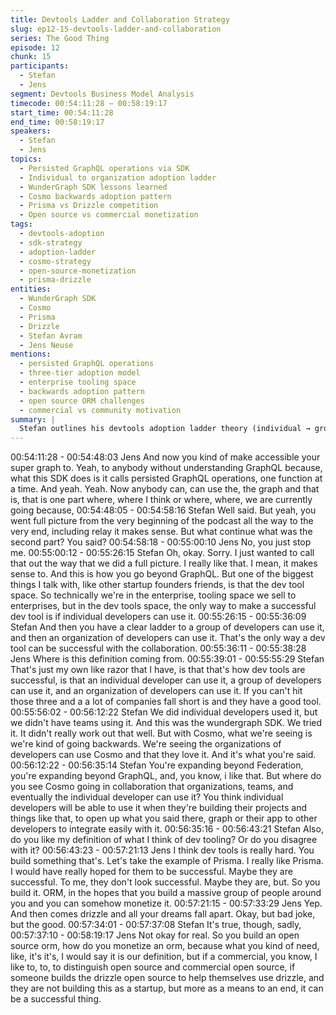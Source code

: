 ```yaml
---
title: Devtools Ladder and Collaboration Strategy
slug: ep12-15-devtools-ladder-and-collaboration
series: The Good Thing
episode: 12
chunk: 15
participants:
  - Stefan
  - Jens
segment: Devtools Business Model Analysis
timecode: 00:54:11:28 – 00:58:19:17
start_time: 00:54:11:28
end_time: 00:58:19:17
speakers:
  - Stefan
  - Jens
topics:
  - Persisted GraphQL operations via SDK
  - Individual to organization adoption ladder
  - WunderGraph SDK lessons learned
  - Cosmo backwards adoption pattern
  - Prisma vs Drizzle competition
  - Open source vs commercial monetization
tags:
  - devtools-adoption
  - sdk-strategy
  - adoption-ladder
  - cosmo-strategy
  - open-source-monetization
  - prisma-drizzle
entities:
  - WunderGraph SDK
  - Cosmo
  - Prisma
  - Drizzle
  - Stefan Avram
  - Jens Neuse
mentions:
  - persisted GraphQL operations
  - three-tier adoption model
  - enterprise tooling space
  - backwards adoption pattern
  - open source ORM challenges
  - commercial vs community motivation
summary: |
  Stefan outlines his devtools adoption ladder theory (individual → group → organization) and reflects on WunderGraph SDK's failure versus Cosmo's backwards adoption success. Jens discusses the challenges of monetizing open source tools like Prisma, contrasting community-driven projects like Drizzle with commercial ventures and their different sustainability models.
---
```


00:54:11:28 - 00:54:48:03
Jens
And now you kind of make accessible your super graph to. Yeah, to anybody without
understanding GraphQL because, what this SDK does is it calls persisted GraphQL operations,
one function at a time. And yeah. Yeah. Now anybody can, can use the, the graph and that is,
that is one part where, where I think or where, where, we are currently going because,
00:54:48:05 - 00:54:58:16
Stefan
Well said. But yeah, you went full picture from the very beginning of the podcast all the way to
the very end, including relay it makes sense. But what continue what was the second part? You
said?
00:54:58:18 - 00:55:00:10
Jens
No, you just stop me.
00:55:00:12 - 00:55:26:15
Stefan
Oh, okay. Sorry. I just wanted to call that out the way that we did a full picture. I really like that. I
mean, it makes sense to. And this is how you go beyond GraphQL. But one of the biggest things
I talk with, like other startup founders friends, is that the dev tool space. So technically we're in
the enterprise, tooling space we sell to enterprises, but in the dev tools space, the only way to
make a successful dev tool is if individual developers can use it.
00:55:26:15 - 00:55:36:09
Stefan
And then you have a clear ladder to a group of developers can use it, and then an organization
of developers can use it. That's the only way a dev tool can be successful with the collaboration.
00:55:36:11 - 00:55:38:28
Jens
Where is this definition coming from.
00:55:39:01 - 00:55:55:29
Stefan
That's just my own like razor that I have, is that that's how dev tools are successful, is that an
individual developer can use it, a group of developers can use it, and an organization of
developers can use it. If you can't hit those three and a a lot of companies fall short is and they
have a good tool.
00:55:56:02 - 00:56:12:22
Stefan
We did individual developers used it, but we didn't have teams using it. And this was the
wundergraph SDK. We tried it. It didn't really work out that well. But with Cosmo, what we're
seeing is we're kind of going backwards. We're seeing the organizations of developers can use
Cosmo and that they love it. And it's what you're said.
00:56:12:22 - 00:56:35:14
Stefan
You're expanding beyond Federation, you're expanding beyond GraphQL, and, you know, i like
that. But where do you see Cosmo going in collaboration that organizations, teams, and
eventually the individual developer can use it? You think individual developers will be able to
use it when they're building their projects and things like that, to open up what you said there,
graph or their app to other developers to integrate easily with it.
00:56:35:16 - 00:56:43:21
Stefan
Also, do you like my definition of what I think of dev tooling? Or do you disagree with it?
00:56:43:23 - 00:57:21:13
Jens
I think dev tools is really hard. You build something that's. Let's take the example of Prisma. I
really like Prisma. I would have really hoped for them to be successful. Maybe they are
successful. To me, they don't look successful. Maybe they are, but. So you build it. ORM, in the
hopes that you build a massive group of people around you and you can somehow monetize it.
00:57:21:15 - 00:57:33:29
Jens
Yep. And then comes drizzle and all your dreams fall apart. Okay, but bad joke, but the good.
00:57:34:01 - 00:57:37:08
Stefan
It's true, though, sadly,
00:57:37:10 - 00:58:19:17
Jens
Not okay for real. So you build an open source orm, how do you monetize an orm, because
what you kind of need, like, it's it's, I would say it is our definition, but if a commercial, you know,
I like to, to, to distinguish open source and commercial open source, if someone builds the
drizzle open source to help themselves use drizzle, and they are not building this as a startup,
but more as a means to an end, it can be a successful thing.